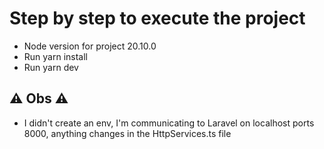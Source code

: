 # Step by step to execute the project
-   Node version for project 20.10.0
-   Run yarn install
-   Run yarn dev

## ⚠️ Obs ⚠️
- I didn't create an env, I'm communicating to Laravel on localhost ports 8000, anything changes in the HttpServices.ts file